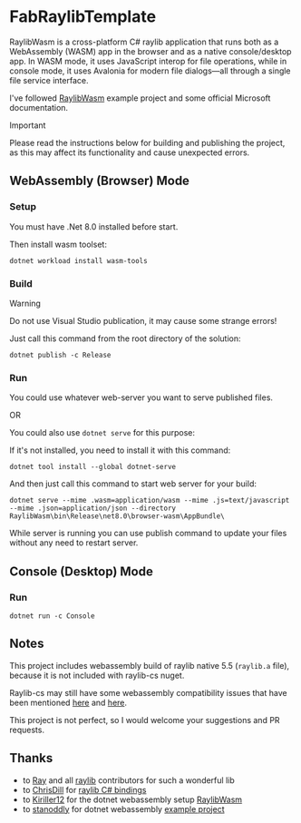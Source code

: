 # FabRaylibTemplate

RaylibWasm is a cross-platform C# raylib application that runs both as a WebAssembly (WASM) app in the browser and as a native console/desktop app. In WASM mode, it uses JavaScript interop for file operations, while in console mode, it uses Avalonia for modern file dialogs—all through a single file service interface.

I've followed [RaylibWasm](https://github.com/Kiriller12/RaylibWasm) example project and some official Microsoft documentation.

> [!IMPORTANT]
> Please read the instructions below for building and publishing the project, as this may affect its functionality and cause unexpected errors.

## WebAssembly (Browser) Mode

### Setup

You must have .Net 8.0 installed before start.

Then install wasm toolset:

```
dotnet workload install wasm-tools
```

### Build

> [!WARNING]
> Do not use Visual Studio publication, it may cause some strange errors!

Just call this command from the root directory of the solution:

```
dotnet publish -c Release
```

### Run

You could use whatever web-server you want to serve published files.

OR

You could also use `dotnet serve` for this purpose:

If it's not installed, you need to install it with this command:

```
dotnet tool install --global dotnet-serve
```

And then just call this command to start web server for your build:

```
dotnet serve --mime .wasm=application/wasm --mime .js=text/javascript --mime .json=application/json --directory RaylibWasm\bin\Release\net8.0\browser-wasm\AppBundle\
```

While server is running you can use publish command to update your files without any need to restart server.

## Console (Desktop) Mode

### Run

```
dotnet run -c Console
```

## Notes

This project includes webassembly build of raylib native 5.5 (`raylib.a` file), because it is not included with raylib-cs nuget.

Raylib-cs may still have some webassembly compatibility issues that have been mentioned [here](https://github.com/stanoddly/DotnetRaylibWasm/issues/11) and [here](https://github.com/stanoddly/DotnetRaylibWasm/issues/4).

This project is not perfect, so I would welcome your suggestions and PR requests.

## Thanks

- to [Ray](https://github.com/raysan5) and all [raylib](https://github.com/raysan5/raylib) contributors for such a wonderful lib
- to [ChrisDill](https://github.com/ChrisDill) for [raylib C# bindings](https://github.com/ChrisDill/Raylib-cs)
- to [Kiriller12](https://github.com/Kiriller12) for the dotnet webassembly setup [RaylibWasm](https://github.com/Kiriller12/RaylibWasm)
- to [stanoddly](https://github.com/stanoddly) for dotnet webassembly [example project](https://github.com/stanoddly/DotnetRaylibWasm)
